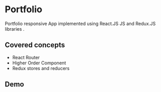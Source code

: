 # Portfolio
Portfolio responsive App implemented using React.JS JS and Redux.JS libraries .

## Covered concepts
* React Router
* Higher Order Component
* Redux stores and reducers

## Demo
